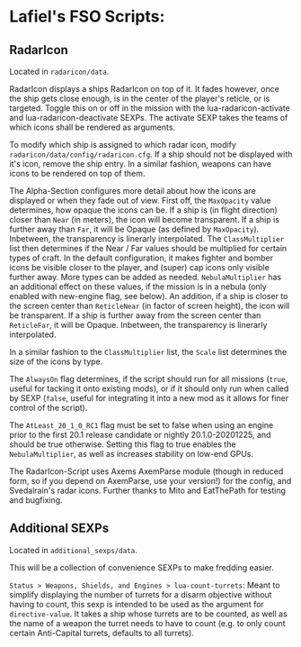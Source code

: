 # Lafiel's FSO Scripts:
## RadarIcon
Located in ``radaricon/data``.

RadarIcon displays a ships RadarIcon on top of it. It fades however, once the ship gets close enough, is in the center of the player's reticle, or is targeted.
Toggle this on or off in the mission with the lua-radaricon-activate and lua-radaricon-deactivate SEXPs. The activate SEXP takes the teams of which icons shall be rendered as arguments.

To modify which ship is assigned to which radar icon, modify ``radaricon/data/config/radaricon.cfg``. If a ship should not be displayed with it's icon, remove the ship entry.
In a similar fashion, weapons can have icons to be rendered on top of them.

The Alpha-Section configures more detail about how the icons are displayed or when they fade out of view.
First off, the ``MaxOpacity`` value determines, how opaque the icons can be.
If a ship is (in flight direction) closer than ``Near`` (in meters), the icon will become transparent. If a ship is further away than ``Far``, it will be Opaque (as defined by ``MaxOpacity``). Inbetween, the transparency is linerarly interpolated.
The ``ClassMultiplier`` list then determines if the Near / Far values should be multiplied for certain types of craft. In the default configuration, it makes fighter and bomber icons be visible closer to the player, and (super) cap icons only visible further away. More types can be added as needed.
``NebulaMultiplier`` has an additional effect on these values, if the mission is in a nebula (only enabled with new-engine flag, see below).
An addition, if a ship is closer to the screen center than ``ReticleNear`` (in factor of screen height), the icon will be transparent. If a ship is further away from the screen center than ``ReticleFar``, it will be Opaque. Inbetween, the transparency is linerarly interpolated.

In a similar fashion to the ``ClassMultiplier`` list, the ``Scale`` list determines the size of the icons by type.

The ``AlwaysOn`` flag determines, if the script should run for all missions (``true``, useful for tacking it onto existing mods), or if it should only run when called by SEXP (``false``, useful for integrating it into a new mod as it allows for finer control of the script).

The ``AtLeast_20_1_0_RC1`` flag must be set to false when using an engine prior to the first 20.1 release candidate or nightly 20.1.0-20201225, and should be true otherwise. Setting this flag to true enables the ``NebulaMultiplier``, as well as increases stability on low-end GPUs.

The RadarIcon-Script uses Axems AxemParse module (though in reduced form, so if you depend on AxemParse, use your version!) for the config, and Svedalrain's radar icons. Further thanks to Mito and EatThePath for testing and bugfixing.

## Additional SEXPs
Located in ``additional_sexps/data``.

This will be a collection of convenience SEXPs to make fredding easier.

``Status > Weapons, Shields, and Engines > lua-count-turrets``: Meant to simplify displaying the number of turrets for a disarm objective without having to count, this sexp is intended to be used as the argument for ``directive-value``. It takes a ship whose turrets are to be counted, as well as the name of a weapon the turret needs to have to count (e.g. to only count certain Anti-Capital turrets, defaults to all turrets). 